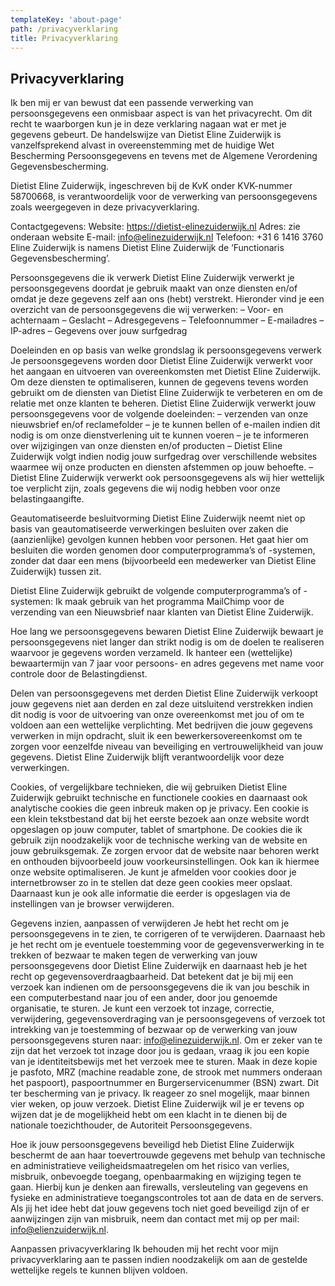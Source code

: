 ```yaml
---
templateKey: 'about-page'
path: /privacyverklaring
title: Privacyverklaring
---
```

## Privacyverklaring
Ik ben mij er van bewust dat een passende verwerking van persoonsgegevens een onmisbaar aspect is van het privacyrecht. Om dit recht te waarborgen kun je in deze verklaring nagaan wat er met je gegevens gebeurt. De handelswijze van Dietist Eline Zuiderwijk is vanzelfsprekend alvast in overeenstemming met de huidige Wet Bescherming Persoonsgegevens en tevens met de Algemene Verordening Gegevensbescherming.

Dietist Eline Zuiderwijk, ingeschreven bij de KvK onder KVK-nummer 58700668, is verantwoordelijk voor de verwerking van persoonsgegevens zoals weergegeven in deze privacyverklaring.

Contactgegevens:
Website: https://dietist-elinezuiderwijk.nl
Adres: zie onderaan website
E-mail: info@elinezuiderwijk.nl
Telefoon: +31 6 1416 3760
Eline Zuiderwijk is namens Dietist Eline Zuiderwijk de ‘Functionaris Gegevensbescherming’.

Persoonsgegevens die ik verwerk
Dietist Eline Zuiderwijk verwerkt je persoonsgegevens doordat je gebruik maakt van onze diensten en/of omdat je deze gegevens zelf aan ons (hebt) verstrekt.
Hieronder vind je een overzicht van de persoonsgegevens die wij verwerken:
– Voor- en achternaam
– Geslacht
– Adresgegevens
– Telefoonnummer
– E-mailadres
– IP-adres
– Gegevens over jouw surfgedrag

Doeleinden en op basis van welke grondslag ik persoonsgegevens verwerk
Je persoonsgegevens worden door Dietist Eline Zuiderwijk verwerkt voor het aangaan en uitvoeren van overeenkomsten met Dietist Eline Zuiderwijk. Om deze diensten te optimaliseren, kunnen de gegevens tevens worden gebruikt om de diensten van Dietist Eline Zuiderwijk te verbeteren en om de relatie met onze klanten te beheren.
Dietist Eline Zuiderwijk verwerkt jouw persoonsgegevens voor de volgende doeleinden:
– verzenden van onze nieuwsbrief en/of reclamefolder
– je te kunnen bellen of e-mailen indien dit nodig is om onze dienstverlening uit te kunnen voeren
– je te informeren over wijzigingen van onze diensten en/of producten
– Dietist Eline Zuiderwijk volgt indien nodig jouw surfgedrag over verschillende websites waarmee wij onze producten en diensten afstemmen op jouw behoefte.
– Dietist Eline Zuiderwijk verwerkt ook persoonsgegevens als wij hier wettelijk toe verplicht zijn, zoals gegevens die wij nodig hebben voor onze belastingaangifte.

Geautomatiseerde besluitvorming
Dietist Eline Zuiderwijk neemt niet op basis van geautomatiseerde verwerkingen besluiten over zaken die (aanzienlijke) gevolgen kunnen hebben voor personen. Het gaat hier om besluiten die worden genomen door computerprogramma’s of -systemen, zonder dat daar een mens (bijvoorbeeld een medewerker van Dietist Eline Zuiderwijk) tussen zit.

Dietist Eline Zuiderwijk gebruikt de volgende computerprogramma’s of -systemen:
Ik maak gebruik van het programma MailChimp voor de verzending van een Nieuwsbrief naar klanten van Dietist Eline Zuiderwijk.

Hoe lang we persoonsgegevens bewaren
Dietist Eline Zuiderwijk bewaart je persoonsgegevens niet langer dan strikt nodig is om de doelen te realiseren waarvoor je gegevens worden verzameld.
Ik hanteer een (wettelijke) bewaartermijn van 7 jaar voor persoons- en adres gegevens met name voor controle door de Belastingdienst.

Delen van persoonsgegevens met derden
Dietist Eline Zuiderwijk verkoopt jouw gegevens niet aan derden en zal deze uitsluitend verstrekken indien dit nodig is voor de uitvoering van onze overeenkomst met jou of om te voldoen aan een wettelijke verplichting. Met bedrijven die jouw gegevens verwerken in mijn opdracht, sluit ik een bewerkersovereenkomst om te zorgen voor eenzelfde niveau van beveiliging en vertrouwelijkheid van jouw gegevens. Dietist Eline Zuiderwijk blijft verantwoordelijk voor deze verwerkingen.

Cookies, of vergelijkbare technieken, die wij gebruiken
Dietist Eline Zuiderwijk gebruikt technische en functionele cookies en daarnaast ook analytische cookies die geen inbreuk maken op je privacy.
Een cookie is een klein tekstbestand dat bij het eerste bezoek aan onze website wordt opgeslagen op jouw computer, tablet of smartphone.
De cookies die ik gebruik zijn noodzakelijk voor de technische werking van de website en jouw gebruiksgemak. Ze zorgen ervoor dat de website naar behoren werkt en onthouden bijvoorbeeld jouw voorkeursinstellingen. Ook kan ik hiermee onze website optimaliseren.
Je kunt je afmelden voor cookies door je internetbrowser zo in te stellen dat deze geen cookies meer opslaat. Daarnaast kun je ook alle informatie die eerder is opgeslagen via de instellingen van je browser verwijderen.

Gegevens inzien, aanpassen of verwijderen
Je hebt het recht om je persoonsgegevens in te zien, te corrigeren of te verwijderen. Daarnaast heb je het recht om je eventuele toestemming voor de gegevensverwerking in te trekken of bezwaar te maken tegen de verwerking van jouw persoonsgegevens door Dietist Eline Zuiderwijk en daarnaast heb je het recht op gegevensoverdraagbaarheid.
Dat betekent dat je bij mij een verzoek kan indienen om de persoonsgegevens die ik van jou beschik in een computerbestand naar jou of een ander, door jou genoemde organisatie, te sturen.
Je kunt een verzoek tot inzage, correctie, verwijdering, gegevensoverdraging van je persoonsgegevens of verzoek tot intrekking van je toestemming of bezwaar op de verwerking van jouw persoonsgegevens sturen naar: info@elinezuiderwijk.nl.
Om er zeker van te zijn dat het verzoek tot inzage door jou is gedaan, vraag ik jou een kopie van je identiteitsbewijs met het verzoek mee te sturen. Maak in deze kopie je pasfoto, MRZ (machine readable zone, de strook met nummers onderaan het paspoort), paspoortnummer en Burgerservicenummer (BSN) zwart. Dit ter bescherming van je privacy.
Ik reageer zo snel mogelijk, maar binnen vier weken, op jouw verzoek.
Dietist Eline Zuiderwijk wil je er tevens op wijzen dat je de mogelijkheid hebt om een klacht in te dienen bij de nationale toezichthouder, de Autoriteit Persoonsgegevens.

Hoe ik jouw persoonsgegevens beveiligd heb
Dietist Eline Zuiderwijk beschermt de aan haar toevertrouwde gegevens met behulp van technische en administratieve veiligheidsmaatregelen om het risico van verlies, misbruik, onbevoegde toegang, openbaarmaking en wijziging tegen te gaan. Hierbij kun je denken aan firewalls, versleuteling van gegevens en fysieke en administratieve toegangscontroles tot aan de data en de servers.
Als jij het idee hebt dat jouw gegevens toch niet goed beveiligd zijn of er aanwijzingen zijn van misbruik, neem dan contact met mij op per mail: info@elienzuiderwijk.nl.

Aanpassen privacyverklaring
Ik behouden mij het recht voor mijn privacyverklaring aan te passen indien noodzakelijk om aan de gestelde wettelijke regels te kunnen blijven voldoen.
